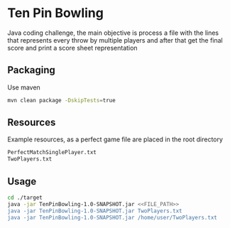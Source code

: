 # Ten Pin Bowling

Java coding challenge, the main objective is process a file with the lines that represents
every throw by multiple players and after that get the final score and print a score sheet representation

## Packaging

Use maven

```bash
mvn clean package -DskipTests=true
```

## Resources

Example resources, as a perfect game file are placed in the root directory

```bash
PerfectMatchSinglePlayer.txt
TwoPlayers.txt
```

## Usage

```bash
cd ./target
java -jar TenPinBowling-1.0-SNAPSHOT.jar <<FILE_PATH>>
java -jar TenPinBowling-1.0-SNAPSHOT.jar TwoPlayers.txt
java -jar TenPinBowling-1.0-SNAPSHOT.jar /home/user/TwoPlayers.txt
```
